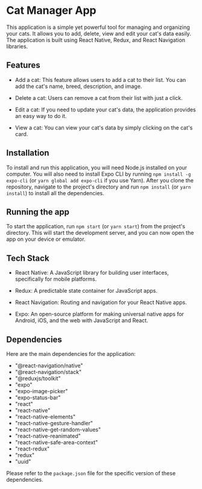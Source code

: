 # Cat Manager App

This application is a simple yet powerful tool for managing and organizing your cats. It allows you to add, delete, view and edit your cat's data easily. The application is built using React Native, Redux, and React Navigation libraries.

## Features

- Add a cat: This feature allows users to add a cat to their list. You can add the cat's name, breed, description, and image.

- Delete a cat: Users can remove a cat from their list with just a click.

- Edit a cat: If you need to update your cat's data, the application provides an easy way to do it.

- View a cat: You can view your cat's data by simply clicking on the cat's card. 

## Installation

To install and run this application, you will need Node.js installed on your computer. You will also need to install Expo CLI by running `npm install -g expo-cli` (or `yarn global add expo-cli` if you use Yarn). After you clone the repository, navigate to the project's directory and run `npm install` (or `yarn install`) to install all the dependencies.

## Running the app

To start the application, run `npm start` (or `yarn start`) from the project's directory. This will start the development server, and you can now open the app on your device or emulator.

## Tech Stack

- React Native: A JavaScript library for building user interfaces, specifically for mobile platforms.

- Redux: A predictable state container for JavaScript apps.

- React Navigation: Routing and navigation for your React Native apps.

- Expo: An open-source platform for making universal native apps for Android, iOS, and the web with JavaScript and React.

## Dependencies

Here are the main dependencies for the application:

- "@react-navigation/native"
- "@react-navigation/stack"
- "@reduxjs/toolkit"
- "expo"
- "expo-image-picker"
- "expo-status-bar"
- "react"
- "react-native"
- "react-native-elements"
- "react-native-gesture-handler"
- "react-native-get-random-values"
- "react-native-reanimated"
- "react-native-safe-area-context"
- "react-redux"
- "redux"
- "uuid"

Please refer to the `package.json` file for the specific version of these dependencies.

